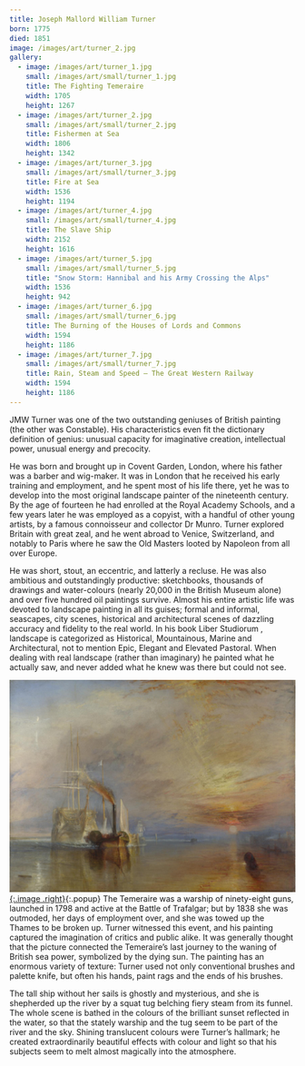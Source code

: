 ```yaml
---
title: Joseph Mallord William Turner
born: 1775
died: 1851
image: /images/art/turner_2.jpg
gallery:
  - image: /images/art/turner_1.jpg
    small: /images/art/small/turner_1.jpg
    title: The Fighting Temeraire
    width: 1705
    height: 1267
  - image: /images/art/turner_2.jpg
    small: /images/art/small/turner_2.jpg
    title: Fishermen at Sea
    width: 1806
    height: 1342
  - image: /images/art/turner_3.jpg
    small: /images/art/small/turner_3.jpg
    title: Fire at Sea
    width: 1536
    height: 1194
  - image: /images/art/turner_4.jpg
    small: /images/art/small/turner_4.jpg
    title: The Slave Ship
    width: 2152
    height: 1616
  - image: /images/art/turner_5.jpg
    small: /images/art/small/turner_5.jpg
    title: "Snow Storm: Hannibal and his Army Crossing the Alps"
    width: 1536
    height: 942
  - image: /images/art/turner_6.jpg
    small: /images/art/small/turner_6.jpg
    title: The Burning of the Houses of Lords and Commons
    width: 1594
    height: 1186
  - image: /images/art/turner_7.jpg
    small: /images/art/small/turner_7.jpg
    title: Rain, Steam and Speed – The Great Western Railway
    width: 1594
    height: 1186
---
```


JMW Turner was one of the two outstanding geniuses of
British painting (the other was Constable). His characteristics even fit the
dictionary definition of genius: unusual capacity for imaginative creation,
intellectual power, unusual energy and precocity.

He was born and brought up in Covent Garden, London, where his father was a
barber and wig-maker. It was in London that he received his early training and
employment, and he spent most of his life there, yet he was to develop into the
most original landscape painter of the nineteenth century. By the age of
fourteen he had enrolled at the Royal Academy Schools, and a few years later he
was employed as a copyist, with a handful of other young artists, by a famous
connoisseur and collector Dr Munro. Turner explored Britain with great zeal,
and he went abroad to Venice, Switzerland, and notably to Paris where he saw
the Old Masters looted by Napoleon from all over Europe.

He was short, stout, an eccentric, and latterly a recluse. He was also
ambitious and outstandingly productive: sketchbooks, thousands of drawings and
water-colours (nearly 20,000 in the British Museum alone) and over five hundred
oil paintings survive. Almost his entire artistic life was devoted to landscape
painting in all its guises; formal and informal, seascapes, city scenes,
historical and architectural scenes of dazzling accuracy and fidelity to the
real world. In his book Liber Studiorum , landscape is categorized as
Historical, Mountainous, Marine and Architectural, not to mention Epic, Elegant
and Elevated Pastoral.  When dealing with real landscape (rather than
imaginary) he painted what he actually saw, and never added what he knew was
there but could not see.

[![The Fighting Temeraire](/images/art/turner_1.jpg){:.image .right}](/images/art/turner_1.jpg){:.popup}
The Temeraire was a warship of ninety-eight guns, launched in 1798 and active
at the Battle of Trafalgar; but by 1838 she was outmoded, her days of
employment over, and she was towed up the Thames to be broken up. Turner
witnessed this event, and his painting captured the imagination of critics and
public alike. It was generally thought that the picture connected the
Temeraire’s last journey to the waning of British sea power, symbolized by the
dying sun.  The painting has an enormous variety of texture: Turner used not
only conventional brushes and palette knife, but often his hands, paint rags
and the ends of his brushes.

The tall ship without her sails is ghostly and mysterious, and she is
shepherded up the river by a squat tug belching fiery steam from its funnel.
The whole scene is bathed in the colours of the brilliant sunset reflected in
the water, so that the stately warship and the tug seem to be part of the river
and the sky.  Shining translucent colours were Turner’s hallmark; he created
extraordinarily beautiful effects with colour and light so that his subjects
seem to melt almost magically into the atmosphere.
